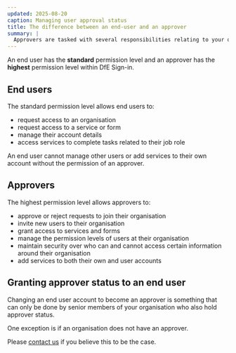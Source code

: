 ```yaml
---
updated: 2025-08-20
caption: Managing user approval status
title: The difference between an end-user and an approver
summary: |
  Approvers are tasked with several responsibilities relating to your organisation, including providing access to services.
---
```


An end user has the **standard** permission level and an approver has the **highest** permission level within DfE Sign-in.

## End users

The standard permission level allows end users to:

- request access to an organisation
- request access to a service or form
- manage their account details
- access services to complete tasks related to their job role

An end user cannot manage other users or add services to their own account without the permission of an approver.

## Approvers

The highest permission level allows approvers to:

- approve or reject requests to join their organisation
- invite new users to their organisation
- grant access to services and forms
- manage the permission levels of users at their organisation
- maintain security over who can and cannot access certain information around their organisation
- add services to both their own and user accounts

## Granting approver status to an end user

Changing an end user account to become an approver is something that can only be done by senior members of your organisation who also hold approver status.

One exception is if an organisation does not have an approver.

Please [contact us](/contact-us) if you believe this to be the case.
